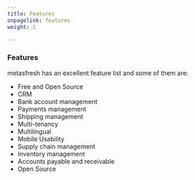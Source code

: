 ```yaml
---
title: Features
onpagelink: features
weight: 2

---
```


### **Features**

metasfresh has an excellent feature list and some of them are:

- Free and Open Source
- CRM
- Bank account management
- Payments management
- Shipping management
- Multi-tenancy
- Multilingual
- Mobile Usability
- Supply chain management
- Inventory management
- Accounts payable and receivable
- Open Source
 
